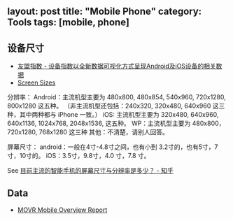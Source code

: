 layout: post
title: "Mobile Phone"
category: Tools
tags: [mobile, phone]
--- 

## 设备尺寸

- [友盟指数 - 设备指数以全新数据可视化方式呈现Android及iOS设备的相关数据](http://www.umindex.com/)
- [Screen Sizes](http://screensiz.es/phone)

分辨率：
Android：主流机型主要为 480x800, 480x854, 540x960, 720x1280, 800x1280 这五种。
（非主流机型还包括：240x320, 320x480, 640x960 这三种，其中两种都与 iPhone 一致。）
iOS: 主流机型主要为 320x480, 640x960, 640x1136, 1024x768, 2048x1536, 这五种。
WP：主流机型主要为 480x800，720x1280, 768x1280 这三种
其他：不清楚，请别人回答。

屏幕尺寸：
android：一般在4寸-4.8寸之间，也有小到 3.2寸的，也有5寸，7寸，10寸的。
iOS：3.5寸，9.8寸，4.0 寸，7.8 寸。

See [目前主流的智能手机的屏幕尺寸与分辨率是多少？ - 知乎](http://www.zhihu.com/question/20440405)

## Data

- [MOVR Mobile Overview Report](http://data.wurfl.io/MOVR/pdf/2014_q3/MOVR_2014_q3.pdf)
